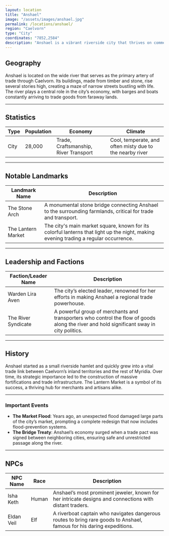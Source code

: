 ```yaml
---
layout: location
title: "Anshael"
image: "/assets/images/anshael.jpg"
permalink: /locations/anshael/
region: "Caelvorn"
type: "City"
coordinates: "7852,2584"
description: "Anshael is a vibrant riverside city that thrives on commerce and craftsmanship, with a blend of rustic architecture and a lively marketplace."
---
```


## Geography

Anshael is located on the wide river that serves as the primary artery of trade through Caelvorn. Its buildings, made from timber and stone, rise several stories high, creating a maze of narrow streets bustling with life. The river plays a central role in the city’s economy, with barges and boats constantly arriving to trade goods from faraway lands.

---

## Statistics

| Type                  | Population | Economy                     | Climate                     |
|-----------------------|------------|-----------------------------|-----------------------------|
| City   | 28,000     | Trade, Craftsmanship, River Transport | Cool, temperate, and often misty due to the nearby river |

---

## Notable Landmarks

| Landmark Name             | Description                                                                                     |
|---------------------------|-------------------------------------------------------------------------------------------------|
| The Stone Arch             | A monumental stone bridge connecting Anshael to the surrounding farmlands, critical for trade and transport. |
| The Lantern Market         | The city's main market square, known for its colorful lanterns that light up the night, making evening trading a regular occurrence. |

---

## Leadership and Factions

| Faction/Leader Name        | Description                                                                                     |
|----------------------------|-------------------------------------------------------------------------------------------------|
| Warden Lira Aven           | The city’s elected leader, renowned for her efforts in making Anshael a regional trade powerhouse. |
| The River Syndicate         | A powerful group of merchants and transporters who control the flow of goods along the river and hold significant sway in city politics. |

---

## History

Anshael started as a small riverside hamlet and quickly grew into a vital trade link between Caelvorn’s inland territories and the rest of Myridia. Over time, its strategic importance led to the construction of massive fortifications and trade infrastructure. The Lantern Market is a symbol of its success, a thriving hub for merchants and artisans alike.

---

### Important Events

- **The Market Flood**: Years ago, an unexpected flood damaged large parts of the city’s market, prompting a complete redesign that now includes flood-prevention systems.
- **The Bridge Treaty**: Anshael’s economy surged when a trade pact was signed between neighboring cities, ensuring safe and unrestricted passage along the river.

---

## NPCs

| NPC Name                | Race     | Description                                           |
|-------------------------|----------|-------------------------------------------------------|
| Isha Keth               | Human    | Anshael’s most prominent jeweler, known for her intricate designs and connections with distant traders. |
| Eldan Veil              | Elf      | A riverboat captain who navigates dangerous routes to bring rare goods to Anshael, famous for his daring expeditions. |
